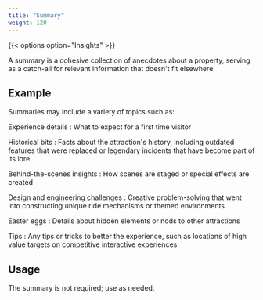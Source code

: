 ```yaml
---
title: "Summary"
weight: 120
---
```

{{< options option="Insights" >}}

A summary is a cohesive collection of anecdotes about a property, serving as a catch-all for relevant information that doesn't fit elsewhere.

## Example

Summaries may include a variety of topics such as:

Experience details
: What to expect for a first time visitor

Historical bits
: Facts about the attraction's history, including outdated features that were replaced or legendary incidents that have become part of its lore

Behind-the-scenes insights
: How scenes are staged or special effects are created

Design and engineering challenges
: Creative problem-solving that went into constructing unique ride mechanisms or themed environments

Easter eggs
: Details about hidden elements or nods to other attractions

Tips
: Any tips or tricks to better the experience, such as locations of high value targets on competitive interactive experiences

## Usage
The summary is not required; use as needed.
